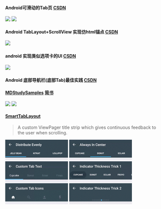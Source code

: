 #### Android可滑动的Tab页 [CSDN](https://blog.csdn.net/shenyuanqing/article/details/48106353)  
<img src="https://img-blog.csdn.net/20150830170216004" width="200px" height="auto"/>
<img src="https://img-blog.csdn.net/20150830170250486" width="200px" height="auto"/>


#### Android TabLayout+ScrollView 实现仿html锚点 [CSDN](https://blog.csdn.net/JM_beizi/article/details/52896299) 
<img src="https://img-blog.csdn.net/20161022234344611" width="200px" height="auto"/>


#### android 实现类似选项卡的UI [CSDN](https://blog.csdn.net/hu285279904/article/details/52763821)  
<img src="https://img-blog.csdn.net/20161009100815304?watermark/2/text/aHR0cDovL2Jsb2cuY3Nkbi5uZXQv/font/5a6L5L2T/fontsize/400/fill/I0JBQkFCMA==/dissolve/70/gravity/Center" width="200px" height="auto"/>


#### Android 底部导航栏(底部Tab)最佳实践 [CSDN](https://blog.csdn.net/qq_23205911/article/details/73430979)  
#### [MDStudySamples](https://github.com/Mike-bel/MDStudySamples)  [简书](https://www.jianshu.com/p/39a66373498c)  
<img src="https://upload-images.jianshu.io/upload_images/1094967-877809e2bb4a5101.gif?imageMogr2/auto-orient/strip%7CimageView2/2/w/360/format/webp" width="200px" height="auto"/>
<img src="https://upload-images.jianshu.io/upload_images/1094967-b2c92bd77daa2aa8.gif?imageMogr2/auto-orient/strip%7CimageView2/2/w/360/format/webp" width="200px" height="auto"/>

#### [SmartTabLayout](https://github.com/ogaclejapan/SmartTabLayout.git)
> A custom ViewPager title strip which gives continuous feedback to the user when scrolling.

<img src="https://raw.githubusercontent.com/ogaclejapan/SmartTabLayout/master/art/demo1.gif" width="200px" height="auto"/>
<img src="https://raw.githubusercontent.com/ogaclejapan/SmartTabLayout/master/art/demo2.gif" width="200px" height="auto"/>
<img src="https://raw.githubusercontent.com/ogaclejapan/SmartTabLayout/master/art/demo3.gif" width="200px" height="auto"/>
<img src="https://raw.githubusercontent.com/ogaclejapan/SmartTabLayout/master/art/demo4.gif" width="200px" height="auto"/>
<img src="https://raw.githubusercontent.com/ogaclejapan/SmartTabLayout/master/art/demo5.gif" width="200px" height="auto"/>
<img src="https://raw.githubusercontent.com/ogaclejapan/SmartTabLayout/master/art/demo6.gif" width="200px" height="auto"/>
